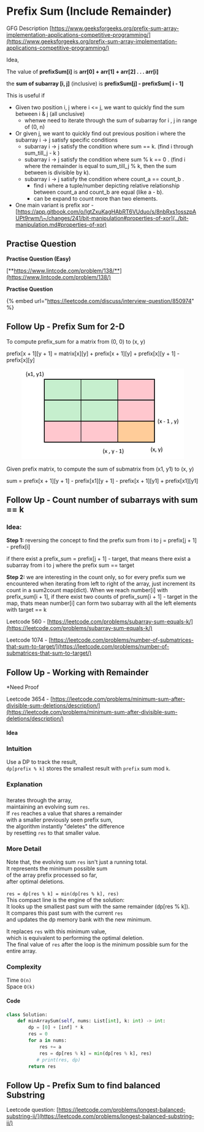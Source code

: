 # Prefix Sum (Include Remainder)

GFG Description [https://www.geeksforgeeks.org/prefix-sum-array-implementation-applications-competitive-programming/](https://www.geeksforgeeks.org/prefix-sum-array-implementation-applications-competitive-programming/)

Idea,&#x20;

The value of **prefixSum\[i]** is **arr\[0] + arr\[1] + arr\[2] . . . arr\[i]**

the **sum of subarray \[i, j]** (inclusive) is **prefixSum\[j] - prefixSum\[ i - 1]**

This is useful if&#x20;

* Given two position i, j  where i <= j, we want to quickly find the sum between i & j (all unclusive)
  * whenwe need to iterate through the sum of subarray for i , j in range of (0, n)
* Or given j, we want to quickly find out previous position i where the subarray i -> j satisfy specific conditions
  * subarray i -> j satisfy the condition where sum == k. (find i through sum\_till\_j - k )
  * subarray i -> j satisfy the condition where sum % k == 0 . (find i where the remainder is equal to sum\_till\_j % k, then the sum between is divisible by k).&#x20;
  * subarray i -> j satisfy the condition where count\_a == count\_b .&#x20;
    * find i where a tuple/number depicting relative relationship between count\_a and count\_b are equal (like a - b).&#x20;
    * can be expand to count more than two elements.&#x20;
* One main variant is prefix xor - [https://app.gitbook.com/o/IgtZxuKagHAbRT6VUduo/s/8nbRxs1osszpAUPt9rwm/\~/changes/241/bit-manipulation#properties-of-xor](../bit-manipulation.md#properties-of-xor)

## Practise Question

**Practise Question (Easy)**

[**https://www.lintcode.com/problem/138/**](https://www.lintcode.com/problem/138/)

**Practise Question**&#x20;

{% embed url="https://leetcode.com/discuss/interview-question/850974" %}

## Follow Up - Prefix Sum for 2-D

To compute prefix\_sum for a matrix from (0, 0) to (x, y)

prefix\[x + 1]\[y + 1] = matrix\[x]\[y] + prefix\[x + 1]\[y] + prefix\[x]\[y + 1] - prefix\[x]\[y]

<figure><img src="../.gitbook/assets/image.png" alt=""><figcaption></figcaption></figure>

Given prefix matrix, to compute the sum of submatrix from (x1, y1) to (x, y)

sum = prefix\[x + 1]\[y + 1] - prefix\[x1]\[y + 1] - prefix\[x + 1]\[y1] + prefix\[x1]\[y1]

## Follow Up - Count number of subarrays with sum == k

### Idea:

**Step 1:** reversing the concept to find the prefix sum from i to j = prefix\[j + 1] - prefix\[i]

if there exist a prefix\_sum = prefix\[j + 1] - target, that means there exist a subarray from i to j where the prefix sum == target

**Step 2:** we are interesting in the count only, so for every prefix sum we encountered when iterating from left to right of the array, just increment its count in a sum2count map(dict). When we reach number\[i] with prefix\_sum\[i + 1], if there exist two counts of prefix\_sum\[i + 1] - target in the map, thats mean number\[i] can form two subarray with all the left elements with target == k

Leetcode 560 - [https://leetcode.com/problems/subarray-sum-equals-k/](https://leetcode.com/problems/subarray-sum-equals-k/)

Leetcode 1074 - [https://leetcode.com/problems/number-of-submatrices-that-sum-to-target/](https://leetcode.com/problems/number-of-submatrices-that-sum-to-target/)



## Follow Up - Working with Remainder

\*Need Proof

Leetcode 3654 - [https://leetcode.com/problems/minimum-sum-after-divisible-sum-deletions/description/](https://leetcode.com/problems/minimum-sum-after-divisible-sum-deletions/description/)

#### Idea

### **Intuition** <a href="#intuition" id="intuition"></a>

Use a DP to track the result,\
`dp[prefix % k]` stores the smallest result with `prefix` sum mod `k`.

### **Explanation** <a href="#explanation" id="explanation"></a>

###

Iterates through the array,\
maintaining an evolving sum `res`.\
If `res` reaches a value that shares a remainder\
with a smaller previously seen prefix sum,\
the algorithm instantly "deletes" the difference\
by resetting `res` to that smaller value.

### **More Detail** <a href="#more-detail" id="more-detail"></a>

Note that, the evolving sum `res` isn't just a running total.\
It represents the minimum possible sum\
of the array prefix processed so far,\
after optimal deletions.

`res = dp[res % k] = min(dp[res % k], res)`\
This compact line is the engine of the solution:\
It looks up the smallest past sum with the same remainder (dp\[res % k]).\
It compares this past sum with the current `res`\
and updates the dp memory bank with the new minimum.

It replaces `res` with this minimum value,\
which is equivalent to performing the optimal deletion.\
The final value of `res` after the loop is the minimum possible sum for the entire array.

### **Complexity** <a href="#complexity" id="complexity"></a>

Time `O(n)`\
Space `O(k)`

#### Code

```python
class Solution:
    def minArraySum(self, nums: List[int], k: int) -> int:
        dp = [0] + [inf] * k
        res = 0
        for a in nums:
            res += a
            res = dp[res % k] = min(dp[res % k], res)
           # print(res, dp)
        return res

```



## Follow Up - Prefix Sum to find balanced Substring

Leetcode question: [https://leetcode.com/problems/longest-balanced-substring-ii/](https://leetcode.com/problems/longest-balanced-substring-ii/)
